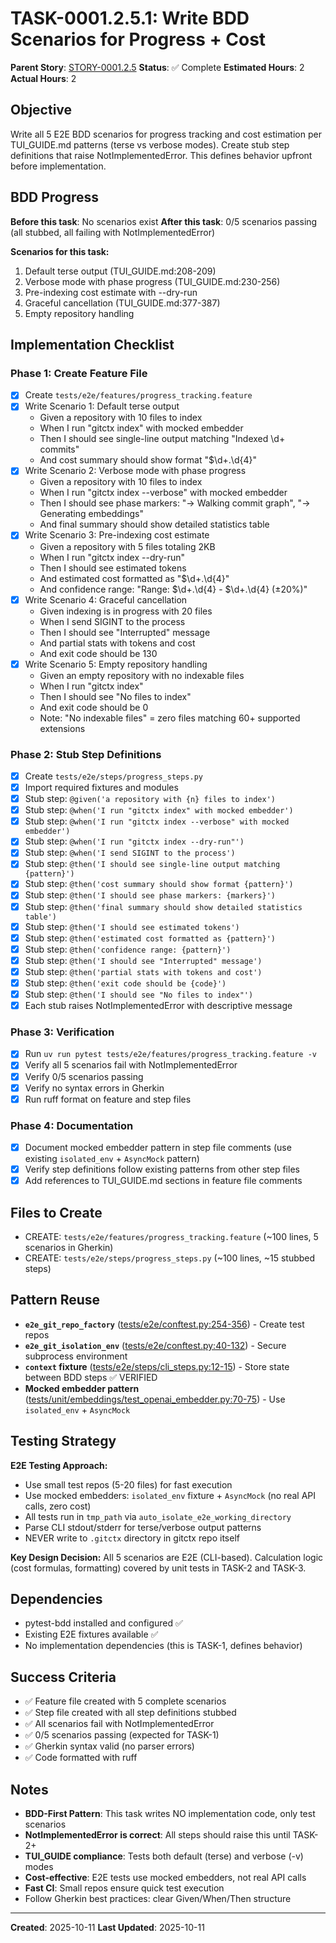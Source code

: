 # TASK-0001.2.5.1: Write BDD Scenarios for Progress + Cost

**Parent Story**: [STORY-0001.2.5](README.md)
**Status**: ✅ Complete
**Estimated Hours**: 2
**Actual Hours**: 2

## Objective

Write all 5 E2E BDD scenarios for progress tracking and cost estimation per TUI_GUIDE.md patterns (terse vs verbose modes). Create stub step definitions that raise NotImplementedError. This defines behavior upfront before implementation.

## BDD Progress

**Before this task**: No scenarios exist
**After this task**: 0/5 scenarios passing (all stubbed, all failing with NotImplementedError)

**Scenarios for this task:**

1. Default terse output (TUI_GUIDE.md:208-209)
2. Verbose mode with phase progress (TUI_GUIDE.md:230-256)
3. Pre-indexing cost estimate with --dry-run
4. Graceful cancellation (TUI_GUIDE.md:377-387)
5. Empty repository handling

## Implementation Checklist

### Phase 1: Create Feature File

- [x] Create `tests/e2e/features/progress_tracking.feature`
- [x] Write Scenario 1: Default terse output
  - Given a repository with 10 files to index
  - When I run "gitctx index" with mocked embedder
  - Then I should see single-line output matching "Indexed \d+ commits"
  - And cost summary should show format "$\d+\.\d{4}"
- [x] Write Scenario 2: Verbose mode with phase progress
  - Given a repository with 10 files to index
  - When I run "gitctx index --verbose" with mocked embedder
  - Then I should see phase markers: "→ Walking commit graph", "→ Generating embeddings"
  - And final summary should show detailed statistics table
- [x] Write Scenario 3: Pre-indexing cost estimate
  - Given a repository with 5 files totaling 2KB
  - When I run "gitctx index --dry-run"
  - Then I should see estimated tokens
  - And estimated cost formatted as "$\d+\.\d{4}"
  - And confidence range: "Range: $\d+\.\d{4} - $\d+\.\d{4} \(±20%\)"
- [x] Write Scenario 4: Graceful cancellation
  - Given indexing is in progress with 20 files
  - When I send SIGINT to the process
  - Then I should see "Interrupted" message
  - And partial stats with tokens and cost
  - And exit code should be 130
- [x] Write Scenario 5: Empty repository handling
  - Given an empty repository with no indexable files
  - When I run "gitctx index"
  - Then I should see "No files to index"
  - And exit code should be 0
  - Note: "No indexable files" = zero files matching 60+ supported extensions

### Phase 2: Stub Step Definitions

- [x] Create `tests/e2e/steps/progress_steps.py`
- [x] Import required fixtures and modules
- [x] Stub step: `@given('a repository with {n} files to index')`
- [x] Stub step: `@when('I run "gitctx index" with mocked embedder')`
- [x] Stub step: `@when('I run "gitctx index --verbose" with mocked embedder')`
- [x] Stub step: `@when('I run "gitctx index --dry-run"')`
- [x] Stub step: `@when('I send SIGINT to the process')`
- [x] Stub step: `@then('I should see single-line output matching {pattern}')`
- [x] Stub step: `@then('cost summary should show format {pattern}')`
- [x] Stub step: `@then('I should see phase markers: {markers}')`
- [x] Stub step: `@then('final summary should show detailed statistics table')`
- [x] Stub step: `@then('I should see estimated tokens')`
- [x] Stub step: `@then('estimated cost formatted as {pattern}')`
- [x] Stub step: `@then('confidence range: {pattern}')`
- [x] Stub step: `@then('I should see "Interrupted" message')`
- [x] Stub step: `@then('partial stats with tokens and cost')`
- [x] Stub step: `@then('exit code should be {code}')`
- [x] Stub step: `@then('I should see "No files to index"')`
- [x] Each stub raises NotImplementedError with descriptive message

### Phase 3: Verification

- [x] Run `uv run pytest tests/e2e/features/progress_tracking.feature -v`
- [x] Verify all 5 scenarios fail with NotImplementedError
- [x] Verify 0/5 scenarios passing
- [x] Verify no syntax errors in Gherkin
- [x] Run ruff format on feature and step files

### Phase 4: Documentation

- [x] Document mocked embedder pattern in step file comments (use existing `isolated_env` + `AsyncMock` pattern)
- [x] Verify step definitions follow existing patterns from other step files
- [x] Add references to TUI_GUIDE.md sections in feature file comments

## Files to Create

- CREATE: `tests/e2e/features/progress_tracking.feature` (~100 lines, 5 scenarios in Gherkin)
- CREATE: `tests/e2e/steps/progress_steps.py` (~100 lines, ~15 stubbed steps)

## Pattern Reuse

- **`e2e_git_repo_factory`** ([tests/e2e/conftest.py:254-356](../../../../tests/e2e/conftest.py#L254-L356)) - Create test repos
- **`e2e_git_isolation_env`** ([tests/e2e/conftest.py:40-132](../../../../tests/e2e/conftest.py#L40-L132)) - Secure subprocess environment
- **`context` fixture** ([tests/e2e/steps/cli_steps.py:12-15](../../../../tests/e2e/steps/cli_steps.py#L12-L15)) - Store state between BDD steps ✅ VERIFIED
- **Mocked embedder pattern** ([tests/unit/embeddings/test_openai_embedder.py:70-75](../../../../tests/unit/embeddings/test_openai_embedder.py#L70-L75)) - Use `isolated_env` + `AsyncMock`

## Testing Strategy

**E2E Testing Approach:**

- Use small test repos (5-20 files) for fast execution
- Use mocked embedders: `isolated_env` fixture + `AsyncMock` (no real API calls, zero cost)
- All tests run in `tmp_path` via `auto_isolate_e2e_working_directory`
- Parse CLI stdout/stderr for terse/verbose output patterns
- NEVER write to `.gitctx` directory in gitctx repo itself

**Key Design Decision:**
All 5 scenarios are E2E (CLI-based). Calculation logic (cost formulas, formatting) covered by unit tests in TASK-2 and TASK-3.

## Dependencies

- pytest-bdd installed and configured ✅
- Existing E2E fixtures available ✅
- No implementation dependencies (this is TASK-1, defines behavior)

## Success Criteria

- ✅ Feature file created with 5 complete scenarios
- ✅ Step file created with all step definitions stubbed
- ✅ All scenarios fail with NotImplementedError
- ✅ 0/5 scenarios passing (expected for TASK-1)
- ✅ Gherkin syntax valid (no parser errors)
- ✅ Code formatted with ruff

## Notes

- **BDD-First Pattern**: This task writes NO implementation code, only test scenarios
- **NotImplementedError is correct**: All steps should raise this until TASK-2+
- **TUI_GUIDE compliance**: Tests both default (terse) and verbose (-v) modes
- **Cost-effective**: E2E tests use mocked embedders, not real API calls
- **Fast CI**: Small repos ensure quick test execution
- Follow Gherkin best practices: clear Given/When/Then structure

---

**Created**: 2025-10-11
**Last Updated**: 2025-10-11
